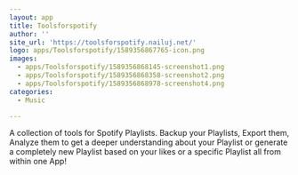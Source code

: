 ```yaml
---
layout: app
title: Toolsforspotify
author: ''
site_url: 'https://toolsforspotify.nailuj.net/'
logo: apps/Toolsforspotify/1589356867765-icon.png
images:
  - apps/Toolsforspotify/1589356868145-screenshot1.png
  - apps/Toolsforspotify/1589356868358-screenshot2.png
  - apps/Toolsforspotify/1589356868978-screenshot4.png
categories:
  - Music

---
```

A collection of tools for Spotify Playlists.
Backup your Playlists, Export them, Analyze them to get a deeper understanding about your Playlist or generate a completely new Playlist based on your likes or a specific Playlist all from within one App!
